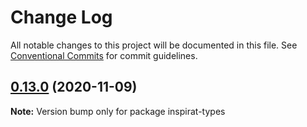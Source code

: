 # Change Log

All notable changes to this project will be documented in this file.
See [Conventional Commits](https://conventionalcommits.org) for commit guidelines.

## [0.13.0](https://github.com/darkobits/inspirat/compare/v0.12.7...v0.13.0) (2020-11-09)

**Note:** Version bump only for package inspirat-types
